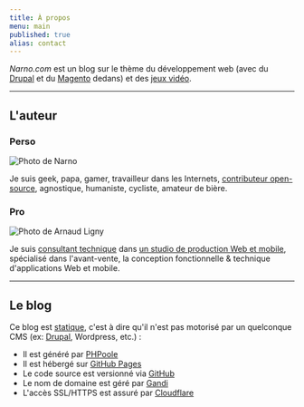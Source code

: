 ```yaml
---
title: À propos
menu: main
published: true
alias: contact
---
```

_Narno.com_ est un blog sur le thème du développement web (avec du [Drupal](/tags/drupal/) et du [Magento](/tags/magento/) dedans) et des [jeux vidéo](/tags/jeux-video/).

----

## L'auteur

### Perso

![Photo de Narno](https://gravatar.com/avatar/324fa39cabc600993a68d1aeace25f90?s=128)

Je suis geek, papa, gamer, travailleur dans les Internets, [contributeur open-source](https://github.com/Narno), agnostique, humaniste, cycliste, amateur de bière.

### Pro

![Photo de Arnaud Ligny](https://gravatar.com/avatar/f3fcff94a06971a1c4471c0385280a64?s=128)

Je suis [consultant technique](http://arnaudligny.fr/) dans [un studio de production Web et mobile](http://adfab.fr/), spécialisé dans l'avant-vente, la conception fonctionnelle & technique d'applications Web et mobile.

----

## Le blog

Ce blog est [statique](https://frank.taillandier.me/2016/03/08/les-gestionnaires-de-contenu-statique/), c'est à dire qu'il n'est pas motorisé par un quelconque CMS (ex: [Drupal](/tags/drupal), Wordpress, etc.) :
* Il est généré par [PHPoole](http://phpoole.org)
* Il est hébergé sur [GitHub Pages](https://pages.github.com/)
* Le code source est versionné via [GitHub](https://github.com/Narno/narno.com)
* Le nom de domaine est géré par [Gandi](http://gandi.net)
* L'accès SSL/HTTPS est assuré par [Cloudflare](https://www.cloudflare.com/)
